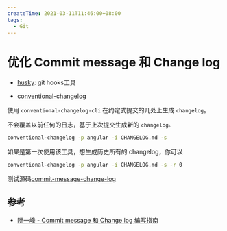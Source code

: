 ```yaml
---
createTime: 2021-03-11T11:46:00+08:00
tags:
  - Git
---
```


# 优化 Commit message 和 Change log


- [husky](https://www.npmjs.com/package/husky): git hooks工具

- [conventional-changelog](https://github.com/conventional-changelog/conventional-changelog)

使用 `conventional-changelog-cli` 在约定式提交的几处上生成 `changelog`。

不会覆盖以前任何的日志，基于上次提交生成新的 `changelog。`

```bash
conventional-changelog -p angular -i CHANGELOG.md -s
```
如果是第一次使用该工具，想生成历史所有的 changelog，你可以

```bash
conventional-changelog -p angular -i CHANGELOG.md -s -r 0
```

测试源码[commit-message-change-log](https://github.com/Anonymity94/commit-message-change-log)

## 参考
- [阮一峰 - Commit message 和 Change log 编写指南](http://www.ruanyifeng.com/blog/2016/01/commit_message_change_log.html)